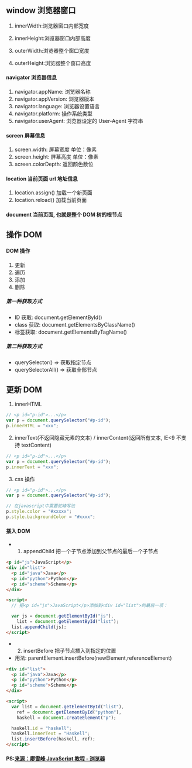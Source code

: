 ## window 浏览器窗口

1. innerWidth:浏览器窗口内部宽度
2. innerHeight:浏览器窗口内部高度

3. outerWidth:浏览器整个窗口宽度
4. outerHeight:浏览器整个窗口高度

#### navigator 浏览器信息

1. navigator.appName: 浏览器名称
2. navigator.appVersion: 浏览器版本
3. navigator.language: 浏览器设置语言
4. navigator.platform: 操作系统类型
5. navigator.userAgent: 浏览器设定的 User-Agent 字符串

#### screen 屏幕信息

1. screen.width: 屏幕宽度 单位：像素
2. screen.height: 屏幕高度 单位：像素
3. screen.colorDepth: 返回颜色数位

#### location 当前页面 url 地址信息

1. location.assign() 加载一个新页面
2. location.reload() 加载当前页面

#### document 当前页面, 也就是整个 DOM 树的根节点

## 操作 DOM

#### DOM 操作

1. 更新
2. 遍历
3. 添加
4. 删除

##### 第一种获取方式

- ID 获取: document.getElementById()
- class 获取: document.getElementsByClassName()
- 标签获取: document.getElementsByTagName()

##### 第二种获取方式

- querySelector() => 获取指定节点
- querySelectorAll() => 获取全部节点

## 更新 DOM

1. innerHTML

```javascript
// <p id="p-id">...</p>
var p = document.querySelector("#p-id");
p.innerHTML = "xxx";
```

2. innerText(不返回隐藏元素的文本) / innerContent(返回所有文本, IE<9 不支持 textContent)

```javascript
// <p id="p-id">...</p>
var p = document.querySelector("#p-id");
p.innerText = "xxx";
```

3. css 操作

```javascript
// <p id="p-id">...</p>
var p = document.querySelector("#p-id");

// 在javascript中需要驼峰写法
p.style.color = "#xxxxx";
p.style.backgroundColor = "#xxxx";
```

#### 插入 DOM

- 1. appendChild 把一个子节点添加到父节点的最后一个子节点

```html
<p id="js">JavaScript</p>
<div id="list">
  <p id="java">Java</p>
  <p id="python">Python</p>
  <p id="scheme">Scheme</p>
</div>

<script>
  // 把<p id="js">JavaScript</p>添加到<div id="list">的最后一项：

  var js = document.getElementById("js"),
    list = document.getElementById("list");
  list.appendChild(js);
</script>
```

- 2. insertBefore 把子节点插入到指定的位置
- 用法: parentElement.insertBefore(newElement,referenceElement)

```html
<div id="list">
  <p id="java">Java</p>
  <p id="python">Python</p>
  <p id="scheme">Scheme</p>
</div>

<script>
  var list = document.getElementById("list"),
    ref = document.getElementById("python"),
    haskell = document.createElement("p");

  haskell.id = "haskell";
  haskell.innerText = "Haskell";
  list.insertBefore(haskell, ref);
</script>
```

#### PS:[来源：廖雪峰 JavaScript 教程 - 浏览器](https://www.liaoxuefeng.com/wiki/1022910821149312/1023022129105888)
